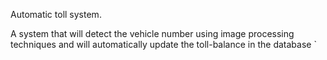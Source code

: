 Automatic toll system.

A system that will detect the vehicle number using image processing techniques and will automatically update the toll-balance in the database `

 
